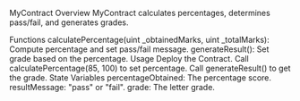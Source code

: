 MyContract
Overview
MyContract calculates percentages, determines pass/fail, and generates grades.

Functions
calculatePercentage(uint _obtainedMarks, uint _totalMarks): Compute percentage and set pass/fail message.
generateResult(): Set grade based on the percentage.
Usage
Deploy the Contract.
Call calculatePercentage(85, 100) to set percentage.
Call generateResult() to get the grade.
State Variables
percentageObtained: The percentage score.
resultMessage: "pass" or "fail".
grade: The letter grade.
